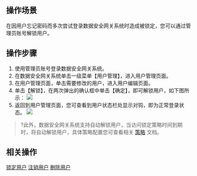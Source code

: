 ## 操作场景
在因用户忘记密码而多次尝试登录数据安全网关系统时造成被锁定，您可以通过管理员账号解锁用户。


## 操作步骤

1. 使用管理员账号登录数据安全网关系统。
2. 在数据安全网关系统单击一级菜单【用户管理】，进入用户管理页面。
3. 在用户管理页面，单击需要修改的用户，进入用户编辑页面。
4. 单击【解锁】，在两次弹出的确认框中单击【确定】，即可解锁用户，如下图所示：
![](https://main.qcloudimg.com/raw/560fc4d18f79e0f62fb107ca726c666c.png)
5. 返回到用户管理页面，您可查看到用户状态栏处显示对钩，即为正常登录状态。
![](https://main.qcloudimg.com/raw/095cf7e8c66253ca2a641c620860f140.png)

>?此外，数据安全网关系统支持自动解锁用户，当访问锁定策略时间到期时，将自动解锁用户，具体策略配置您可查看相关 [策略]() 文档。


## 相关操作
[锁定用户](https://cloud.tencent.com/document/product/1025/32243)
[注销用户](https://cloud.tencent.com/document/product/1025/32246)
[删除用户](https://cloud.tencent.com/document/product/1025/32075)

